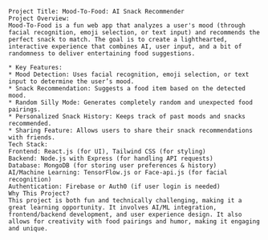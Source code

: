 
    Project Title: Mood-To-Food: AI Snack Recommender
    Project Overview:
    Mood-To-Food is a fun web app that analyzes a user's mood (through facial recognition, emoji selection, or text input) and recommends the perfect snack to match. The goal is to create a lighthearted, interactive experience that combines AI, user input, and a bit of randomness to deliver entertaining food suggestions.

    * Key Features:
    * Mood Detection: Uses facial recognition, emoji selection, or text input to determine the user’s mood.
    * Snack Recommendation: Suggests a food item based on the detected mood.
    * Random Silly Mode: Generates completely random and unexpected food pairings.
    * Personalized Snack History: Keeps track of past moods and snacks recommended.
    * Sharing Feature: Allows users to share their snack recommendations with friends.
    Tech Stack:
    Frontend: React.js (for UI), Tailwind CSS (for styling)
    Backend: Node.js with Express (for handling API requests)
    Database: MongoDB (for storing user preferences & history)
    AI/Machine Learning: TensorFlow.js or Face-api.js (for facial recognition)
    Authentication: Firebase or Auth0 (if user login is needed)
    Why This Project?
    This project is both fun and technically challenging, making it a great learning opportunity. It involves AI/ML integration, frontend/backend development, and user experience design. It also allows for creativity with food pairings and humor, making it engaging and unique. 
